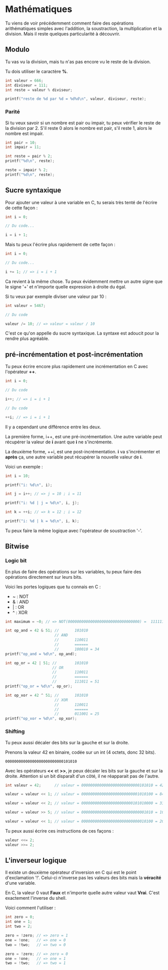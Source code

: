 # Mathématiques

Tu viens de voir précédemment comment faire des opérations arithématiques
simples avec l'addition, la soustraction, la multiplication et la division. Mais
il reste quelques particularité à découvrir.

## Modulo

Tu vas vu la division, mais tu n'as pas encore vu le reste de la division.

Tu dois utiliser le caractère **%**.

```c
int valeur = 666;
int diviseur = 111;
int reste = valeur % diviseur;

printf("reste de %d par %d = %d%d\n", valeur, diviseur, reste);
```

### Parité

Si tu veux savoir si un nombre est pair ou impair, tu peux vérifier le reste de
la division par 2. S'il reste 0 alors le nombre est pair, s'il reste 1, alors
le nombre est impair.

```c
int pair = 10;
int impair = 11;

int reste = pair % 2;
printf("%d\n", reste);

reste = impair % 2;
printf("%d\n", reste);
```

## Sucre syntaxique

Pour ajouter une valeur à une variable en C, tu serais très tenté de l'écrire de
cette façon :

```c
int i = 0;

// Du code...

i = i + 1;
```

Mais tu peux l'écrire plus rapidement de cette façon :

```c
int i = 0;

// Du code...

i += 1; // => i = i + 1
```

Ca revient à la même chose. Tu peux évidemment mettre un autre signe que le
signe '+' et n'importe quelle expression à droite du égal.

Si tu veux par exemple diviser une valeur par 10 :

```c
int valeur = 5467;

// Du code

valeur /= 10; // => valeur = valeur / 10
```

C'est ce qu'on appelle du sucre syntaxique. La syntaxe est adoucit pour la
rendre plus agréable.

## pré-incrémentation et post-incrémentation

Tu peux écrire encore plus rapidement une incrémentation en C avec l'opérateur
**++**.

```c
int i = 0;

// Du code

i++; // => i = i + 1

// Du code

++i; // => i = i + 1
```

Il y a cependant une différence entre les deux.

La première forme, i++, est une pré-incrémentation. Une autre variable peut
récupérer la valeur de **i** avant que **i** ne s'incrémente.

La deuxième forme, ++i, est une post-incrémentation. **i** va s'incrémenter et
**après** ça, une autre variable peut récupérer la nouvelle valeur de **i**.

Voici un exemple :

```c
int i = 10;

printf("i: %d\n", i);

int j = i++; // => j = 10 ; i = 11

printf("i: %d | j = %d\n", i, j);

int k = ++i; // => k = 12 ; i = 12

printf("i: %d | k = %d\n", i, k);
```

Tu peux faire la même logique avec l'opérateur de soustraction '-'.

## Bitwise

### Logic bit

En plus de faire des opérations sur les variables, tu peux faire des opérations
directement sur leurs bits.

Voici les portes logiques que tu connais en C :

* ~ : NOT
* & : AND
* | : OR
* ^ : XOR

```c
int maximum = ~0; // => NOT(00000000000000000000000000000000) =  11111111111111111111111111111111 = 4294967295

int op_and = 42 & 51; //       101010
                      // AND
                      //       110011
                      //       ======
                      //       100010 = 34
printf("op_and = %d\n", op_and);

int op_or = 42 | 51; //        101010
                     // OR
                     //        110011
                     //        ======
                     //        111011 = 51
printf("op_or = %d\n", op_or);

int op_xor = 42 ^ 51; //       101010
                      // XOR
                      //       110011
                      //       ======
                      //       011001 = 25
printf("op_xor = %d\n", op_xor);
```

### Shifting

Tu peux aussi décaler des bits sur la gauche et sur la droite.

Prenons la valeur 42 en binaire, codée sur un int (4 octets, donc 32 bits).

```text
00000000000000000000000000101010
```

Avec les opérateurs **<<** et **>>**, je peux décaler les bits sur la gauche et
sur la droite. Attention si un bit disparaît d'un côté, il ne réapparait pas de
l'autre.

```c
int valeur = 42;      // valeur = 00000000000000000000000000101010 = 42

valeur = valeur << 1; // valeur = 00000000000000000000000001010100 = 84

valeur = valeur << 2; // valeur = 00000000000000000000000101010000 = 336

valeur = valeur >> 5; // valeur = 00000000000000000000000000001010 = 10

valeur = valeur << 1; // valeur = 00000000000000000000000000010100 = 20
```

Tu peux aussi écrire ces instructions de ces façons :

```c
valeur <<= 2;
valeur >>= 2;
```

## L'inverseur logique

Il existe un deuxième opérateur d'inversion en C qui est le point d'exclamation
'!'. Celui-ci n'inverse pas les valeurs des bits mais la **véracité** d'une
variable.

En C, la valeur 0 vaut **Faux** et n'importe quelle autre valeur vaut **Vrai**.
C'est exactement l'inverse du shell.

Voici comment l'utiliser :

```c
int zero = 0;
int one = 1;
int two = 2;

zero = !zero; // => zero = 1
one = !one;   // => one = 0
two = !two;   // => two = 0

zero = !zero; // => zero = 0
one = !one;   // => one = 1
two = !two;   // => two = 1
```
